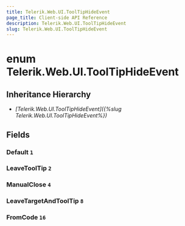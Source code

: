 ```yaml
---
title: Telerik.Web.UI.ToolTipHideEvent
page_title: Client-side API Reference
description: Telerik.Web.UI.ToolTipHideEvent
slug: Telerik.Web.UI.ToolTipHideEvent
---
```


# enum Telerik.Web.UI.ToolTipHideEvent

## Inheritance Hierarchy

* *[Telerik.Web.UI.ToolTipHideEvent]({%slug Telerik.Web.UI.ToolTipHideEvent%})*

## Fields

### Default `1`

### LeaveToolTip `2`

### ManualClose `4`

### LeaveTargetAndToolTip `8`

### FromCode `16`


